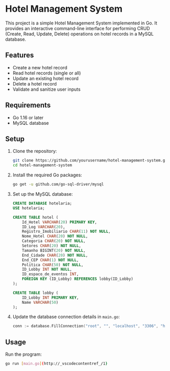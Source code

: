 # Hotel Management System

This project is a simple Hotel Management System implemented in Go. It provides an interactive command-line interface for performing CRUD (Create, Read, Update, Delete) operations on hotel records in a MySQL database.

## Features

- Create a new hotel record
- Read hotel records (single or all)
- Update an existing hotel record
- Delete a hotel record
- Validate and sanitize user inputs

## Requirements

- Go 1.16 or later
- MySQL database

## Setup

1. Clone the repository:

    ```sh
    git clone https://github.com/yourusername/hotel-management-system.git
    cd hotel-management-system
    ```

2. Install the required Go packages:

    ```sh
    go get -u github.com/go-sql-driver/mysql
    ```

3. Set up the MySQL database:

    ```sql
    CREATE DATABASE hotelaria;
    USE hotelaria;

    CREATE TABLE hotel (
        Id_Hotel VARCHAR(20) PRIMARY KEY,
        ID_Log VARCHAR(20),
        Registro_Imobiliario CHAR(11) NOT NULL,
        Nome_Hotel CHAR(20) NOT NULL,
        Categoria CHAR(20) NOT NULL,
        Setores CHAR(20) NOT NULL,
        Tamanho BIGINT(20) NOT NULL,
        End_Cidade CHAR(20) NOT NULL,
        End_CEP CHAR(1) NOT NULL,
        Politica CHAR(50) NOT NULL,
        ID_Lobby INT NOT NULL,
        ID_espaco_de_eventos INT,
        FOREIGN KEY (ID_Lobby) REFERENCES lobby(ID_Lobby)
    );

    CREATE TABLE lobby (
        ID_Lobby INT PRIMARY KEY,
        Name VARCHAR(50)
    );
    ```

4. Update the database connection details in `main.go`:

    ```go
    conn := database.FillConnection("root", "", "localhost", "3306", "hotelaria")
    ```

## Usage

Run the program:

```sh
go run [main.go](http://_vscodecontentref_/1)